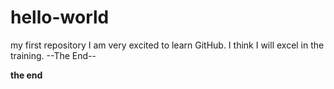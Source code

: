 # hello-world
my first repository
I am very excited to learn GitHub.
I think I will excel in the training.
--The End--

__the end__


